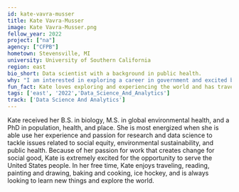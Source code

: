 ```yaml
---
id: kate-vavra-musser
title: Kate Vavra-Musser
image: Kate Vavra-Musser.png
fellow_year: 2022
project: ["na"]
agency: ["CFPB"]
hometown: Stevensville, MI
university: University of Southern California
region: east
bio_short: Data scientist with a background in public health. 
why: "I am interested in exploring a career in government and excited by the prospect of high-impact work. My previous experience at the U.S. Census Bureau helped me to realize how much data and data science potential there is in government and I am excited to continue down that path with the Digital Corps."
fun_fact: Kate loves exploring and experiencing the world and has traveled to over 30 countries. Her goal for the past 10 to 15 years has been to visit more countries than her age, but she is currently a bit behind due to COVID travel resctrictions.
tags: ['east', '2022','Data_Science_And_Analytics']
track: ['Data Science And Analytics']
---
```


Kate received her B.S. in biology, M.S. in global environmental health, and a PhD in population, health, and place. She is most energized when she is able use her experience and passion for research and data science to tackle issues related to social equity, environmental sustainability, and public health. Because of her passion for work that creates change for social good, Kate is extremely excited for the opportunity to serve the United States people. In her free time, Kate enjoys traveling, reading, painting and drawing, baking and cooking, ice hockey, and is always looking to learn new things and explore the world.
